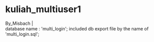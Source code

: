 # kuliah_multiuser1
By_Misbach          |           
database name : 'multi_login';
included db export file by the name of 'multi_login.sql';
